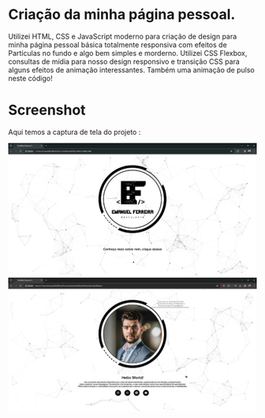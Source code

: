 # Criação da minha página pessoal.
Utilizei HTML, CSS e JavaScript moderno para criação de design para minha página pessoal básica totalmente responsiva com efeitos de Partículas no fundo e algo bem simples e morderno. Utilizei CSS Flexbox, consultas de mídia para nosso design responsivo e transição CSS para alguns efeitos de animação interessantes. Também uma animação de pulso neste código!

# Screenshot
Aqui temos a captura de tela do projeto :

![screenshot](assets/screenshot1.png)
![screenshot](assets/screenshot2.png)
